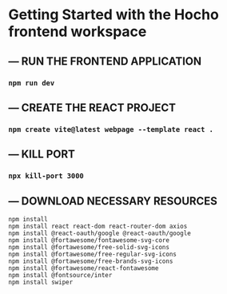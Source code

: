 # Getting Started with the Hocho frontend workspace

## — RUN THE FRONTEND APPLICATION
### `npm run dev`

## — CREATE THE REACT PROJECT
### `npm create vite@latest webpage --template react .`

## — KILL PORT
### `npx kill-port 3000`

## — DOWNLOAD NECESSARY RESOURCES
```
npm install
npm install react react-dom react-router-dom axios
npm install @react-oauth/google @react-oauth/google
npm install @fortawesome/fontawesome-svg-core
npm install @fortawesome/free-solid-svg-icons
npm install @fortawesome/free-regular-svg-icons
npm install @fortawesome/free-brands-svg-icons
npm install @fortawesome/react-fontawesome
npm install @fontsource/inter
npm install swiper
```